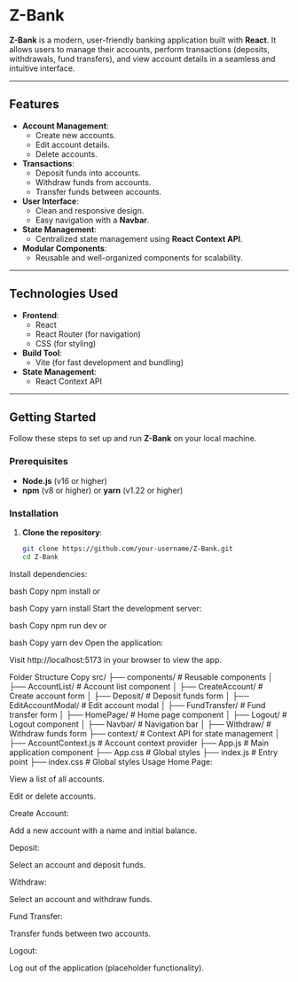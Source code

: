 # Z-Bank

**Z-Bank** is a modern, user-friendly banking application built with **React**. It allows users to manage their accounts, perform transactions (deposits, withdrawals, fund transfers), and view account details in a seamless and intuitive interface.

---

## Features

- **Account Management**:
  - Create new accounts.
  - Edit account details.
  - Delete accounts.
- **Transactions**:
  - Deposit funds into accounts.
  - Withdraw funds from accounts.
  - Transfer funds between accounts.
- **User Interface**:
  - Clean and responsive design.
  - Easy navigation with a **Navbar**.
- **State Management**:
  - Centralized state management using **React Context API**.
- **Modular Components**:
  - Reusable and well-organized components for scalability.

---

## Technologies Used

- **Frontend**:
  - React
  - React Router (for navigation)
  - CSS (for styling)
- **Build Tool**:
  - Vite (for fast development and bundling)
- **State Management**:
  - React Context API

---

## Getting Started

Follow these steps to set up and run **Z-Bank** on your local machine.

### Prerequisites

- **Node.js** (v16 or higher)
- **npm** (v8 or higher) or **yarn** (v1.22 or higher)

### Installation

1. **Clone the repository**:
   ```bash
   git clone https://github.com/your-username/Z-Bank.git
   cd Z-Bank
Install dependencies:

bash
Copy
npm install
or

bash
Copy
yarn install
Start the development server:

bash
Copy
npm run dev
or

bash
Copy
yarn dev
Open the application:

Visit http://localhost:5173 in your browser to view the app.

Folder Structure
Copy
src/
├── components/              # Reusable components
│   ├── AccountList/         # Account list component
│   ├── CreateAccount/       # Create account form
│   ├── Deposit/             # Deposit funds form
│   ├── EditAccountModal/    # Edit account modal
│   ├── FundTransfer/        # Fund transfer form
│   ├── HomePage/            # Home page component
│   ├── Logout/              # Logout component
│   ├── Navbar/              # Navigation bar
│   ├── Withdraw/            # Withdraw funds form
├── context/                 # Context API for state management
│   ├── AccountContext.js    # Account context provider
├── App.js                   # Main application component
├── App.css                  # Global styles
├── index.js                 # Entry point
├── index.css                # Global styles
Usage
Home Page:

View a list of all accounts.

Edit or delete accounts.

Create Account:

Add a new account with a name and initial balance.

Deposit:

Select an account and deposit funds.

Withdraw:

Select an account and withdraw funds.

Fund Transfer:

Transfer funds between two accounts.

Logout:

Log out of the application (placeholder functionality).

